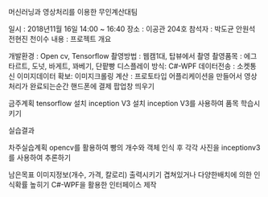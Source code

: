 머신러닝과 영상처리를 이용한 무인계산대팀

일시 : 2018년11월 16일 14:00 ~ 16:40
장소 : 이공관 204호
참석자 : 박도균 안원석 전현진 천이수
내용 :
프로젝트 개요

개발환경 : Open cv, Tensorflow
촬영방법 : 웹캠1대, 탑뷰에서 촬영
촬영품목 : 에그타르트, 도넛, 바게트, 꽈베기, 단팥빵
디스플레이 방식: C#-WPF
데이터전송 : 소켓통신
이미지데이터 확보: 이미지크롤링
계산 : 프로토타입 어플리케이션을 만들어서 영상처리가 완료되는순간 핸드폰에 결제 팝업창 띄우기

금주계획
tensorflow 설치
inception V3 설치
inception V3를 사용하여 품목 학습시키기

실습결과


차주실습계획
opencv를 활용하여 빵의 개수와 객체 인식 후 각각 사진을 inceptionv3를 사용하여 추론하기

남은목표
이미지정보(개수, 가격, 칼로리) 출력시키기
겹쳐있거나 다양한배치에 의한 인식확률 높히기
C#-WPF을 활용한 인터페이스 제작
